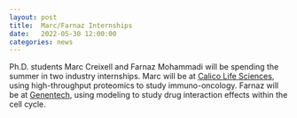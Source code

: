 ```yaml
---
layout: post
title:  Marc/Farnaz Internships
date:   2022-05-30 12:00:00
categories: news
---
```

Ph.D. students Marc Creixell and Farnaz Mohammadi will be spending the summer in two industry internships. Marc will be at [Calico Life Sciences](https://www.calicolabs.com), using high-throughput proteomics to study immuno-oncology. Farnaz will be at [Genentech](https://www.gene.com), using modeling to study drug interaction effects within the cell cycle.